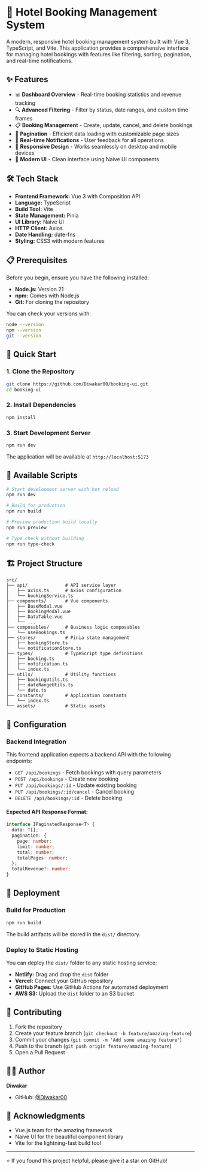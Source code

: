 # 🏨 Hotel Booking Management System

A modern, responsive hotel booking management system built with Vue 3, TypeScript, and Vite. This application provides a comprehensive interface for managing hotel bookings with features like filtering, sorting, pagination, and real-time notifications.

## ✨ Features

- 📊 **Dashboard Overview** - Real-time booking statistics and revenue tracking
- 🔍 **Advanced Filtering** - Filter by status, date ranges, and custom time frames
- 📋 **Booking Management** - Create, update, cancel, and delete bookings
- 📄 **Pagination** - Efficient data loading with customizable page sizes
- 🔔 **Real-time Notifications** - User feedback for all operations
- 📱 **Responsive Design** - Works seamlessly on desktop and mobile devices
- 🎨 **Modern UI** - Clean interface using Naive UI components

## 🛠️ Tech Stack

- **Frontend Framework:** Vue 3 with Composition API
- **Language:** TypeScript
- **Build Tool:** Vite
- **State Management:** Pinia
- **UI Library:** Naive UI
- **HTTP Client:** Axios
- **Date Handling:** date-fns
- **Styling:** CSS3 with modern features

## 📋 Prerequisites

Before you begin, ensure you have the following installed:

- **Node.js:** Version 21
- **npm:** Comes with Node.js
- **Git:** For cloning the repository

You can check your versions with:

```bash
node --version
npm --version
git --version
```

## 🚀 Quick Start

### 1. Clone the Repository

```bash
git clone https://github.com/Diwakar00/booking-ui.git
cd booking-ui
```

### 2. Install Dependencies

```bash
npm install
```

### 3. Start Development Server

```bash
npm run dev
```

The application will be available at `http://localhost:5173`

## 📝 Available Scripts

```bash
# Start development server with hot reload
npm run dev

# Build for production
npm run build

# Preview production build locally
npm run preview

# Type check without building
npm run type-check
```

## 🏗️ Project Structure

```
src/
├── api/              # API service layer
│   ├── axios.ts      # Axios configuration
│   └── bookingService.ts
├── components/       # Vue components
│   ├── BaseModal.vue
│   ├── BookingModal.vue
│   ├── DataTable.vue
│   └── ...
├── composables/      # Business logic composables
│   └── useBookings.ts
├── stores/           # Pinia state management
│   ├── bookingStore.ts
│   └── notificationStore.ts
├── types/            # TypeScript type definitions
│   ├── booking.ts
│   ├── notification.ts
│   └── index.ts
├── utils/            # Utility functions
│   ├── bookingUtils.ts
│   ├── dateRangeUtils.ts
│   └── date.ts
├── constants/        # Application constants
│   └── index.ts
└── assets/           # Static assets
```

## 🔧 Configuration

### Backend Integration

This frontend application expects a backend API with the following endpoints:

- `GET /api/bookings` - Fetch bookings with query parameters
- `POST /api/bookings` - Create new booking
- `PUT /api/bookings/:id` - Update existing booking
- `PUT /api/bookings/:id/cancel` - Cancel booking
- `DELETE /api/bookings/:id` - Delete booking

#### Expected API Response Format:

```typescript
interface IPaginatedResponse<T> {
  data: T[];
  pagination: {
    page: number;
    limit: number;
    total: number;
    totalPages: number;
  };
  totalRevenue?: number;
}
```

## 🚀 Deployment

### Build for Production

```bash
npm run build
```

The build artifacts will be stored in the `dist/` directory.

### Deploy to Static Hosting

You can deploy the `dist/` folder to any static hosting service:

- **Netlify:** Drag and drop the `dist` folder
- **Vercel:** Connect your GitHub repository
- **GitHub Pages:** Use GitHub Actions for automated deployment
- **AWS S3:** Upload the `dist` folder to an S3 bucket

## 🤝 Contributing

1. Fork the repository
2. Create your feature branch (`git checkout -b feature/amazing-feature`)
3. Commit your changes (`git commit -m 'Add some amazing feature'`)
4. Push to the branch (`git push origin feature/amazing-feature`)
5. Open a Pull Request

## 👨‍💻 Author

**Diwakar**

- GitHub: [@Diwakar00](https://github.com/Diwakar00)

## 🙏 Acknowledgments

- Vue.js team for the amazing framework
- Naive UI for the beautiful component library
- Vite for the lightning-fast build tool

---

⭐ If you found this project helpful, please give it a star on GitHub!
